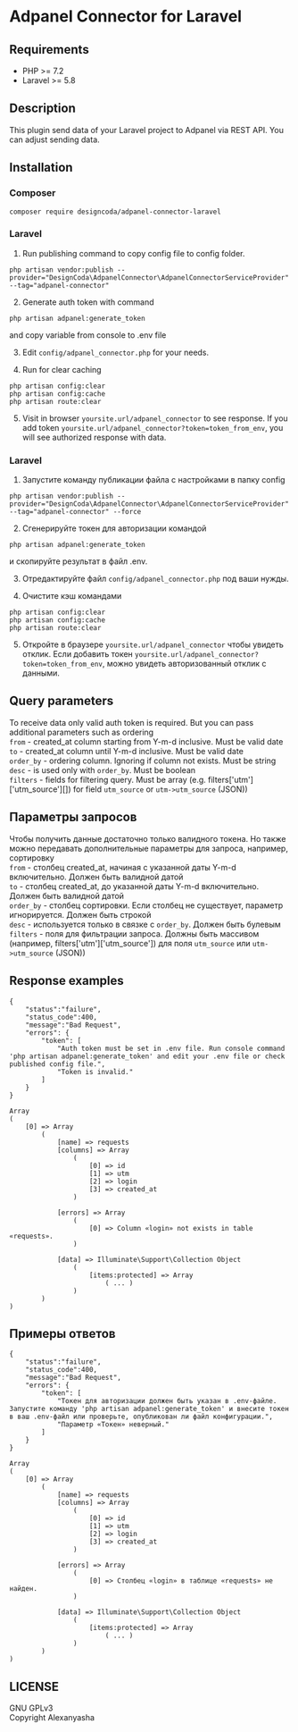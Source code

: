 # Adpanel Connector for Laravel

## Requirements
- PHP >= 7.2
- Laravel >= 5.8
 
## Description
This plugin send data of your Laravel project to Adpanel via REST API. You can adjust sending data.  


## Installation

### Composer
```
composer require designcoda/adpanel-connector-laravel
```

### Laravel

1. Run publishing command to copy config file to config folder.  
```  
php artisan vendor:publish --provider="DesignCoda\AdpanelConnector\AdpanelConnectorServiceProvider" --tag="adpanel-connector"  
```  


2. Generate auth token with command  
```
php artisan adpanel:generate_token  
```  
and copy variable from console to .env file  


3. Edit `config/adpanel_connector.php` for your needs.  


4. Run for clear caching  
```
php artisan config:clear
php artisan config:cache  
php artisan route:clear
```  

5. Visit in browser `yoursite.url/adpanel_connector` to see response. If you add token `yoursite.url/adpanel_connector?token=token_from_env`, you will see authorized response with data.  


### Laravel

1. Запустите команду публикации файла с настройками в папку config  
```
php artisan vendor:publish --provider="DesignCoda\AdpanelConnector\AdpanelConnectorServiceProvider" --tag="adpanel-connector" --force  
```

2. Сгенерируйте токен для авторизации командой  
```
php artisan adpanel:generate_token  
```
и скопируйте результат в файл .env.  


3. Отредактируйте файл `config/adpanel_connector.php` под ваши нужды.  


4. Очистите кэш командами
```
php artisan config:clear
php artisan config:cache  
php artisan route:clear
```  


5. Откройте в браузере `yoursite.url/adpanel_connector` чтобы увидеть отклик. Если добавить токен `yoursite.url/adpanel_connector?token=token_from_env`, можно увидеть авторизованный отклик с данными.  


## Query parameters  
To receive data only valid auth token is required. But you can pass additional parameters such as ordering  
`from` - created_at column starting from Y-m-d inclusive. Must be valid date  
`to` - created_at column until Y-m-d inclusive. Must be valid date    
`order_by` - ordering column. Ignoring if column not exists. Must be string  
`desc` - is used only with `order_by`. Must be boolean  
`filters` - fields for filtering query. Must be array (e.g. filters['utm']['utm_source'][]) for field `utm_source` or `utm->utm_source` (JSON))  
  
## Параметры запросов  
Чтобы получить данные достаточно только валидного токена. Но также можно передавать дополнительные параметры для запроса, например, сортировку   
`from` - столбец created_at, начиная с указанной даты Y-m-d включительно. Должен быть валидной датой  
`to` - столбец created_at, до указанной даты Y-m-d включительно. Должен быть валидной датой  
`order_by` - столбец сортировки. Если столбец не существует, параметр игнорируется. Должен быть строкой  
`desc` - используется только в связке с `order_by`. Должен быть булевым  
`filters` - поля для фильтрации запроса. Должны быть массивом (например, filters['utm']['utm_source']) для поля `utm_source` или `utm->utm_source` (JSON))  


## Response examples  
```  
{
    "status":"failure",
    "status_code":400,
    "message":"Bad Request",
    "errors": {
        "token": [
            "Auth token must be set in .env file. Run console command 'php artisan adpanel:generate_token' and edit your .env file or check published config file.",
            "Token is invalid."
        ]
    }
}
```  

```
Array
(
    [0] => Array
        (
            [name] => requests
            [columns] => Array
                (
                    [0] => id
                    [1] => utm
                    [2] => login
                    [3] => created_at
                )

            [errors] => Array
                (
                    [0] => Column «login» not exists in table «requests».
                )

            [data] => Illuminate\Support\Collection Object
                (
                    [items:protected] => Array
                        ( ... )
                )
        )
)        
```

## Примеры ответов  
```  
{
    "status":"failure",
    "status_code":400,
    "message":"Bad Request",
    "errors": {
        "token": [
            "Токен для авторизации должен быть указан в .env-файле. Запустите команду 'php artisan adpanel:generate_token' и внесите токен в ваш .env-файл или проверьте, опубликован ли файл конфигурации.",
            "Параметр «Токен» неверный."
        ]
    }
}
```  

```
Array
(
    [0] => Array
        (
            [name] => requests
            [columns] => Array
                (
                    [0] => id
                    [1] => utm
                    [2] => login
                    [3] => created_at
                )

            [errors] => Array
                (
                    [0] => Столбец «login» в таблице «requests» не найден.
                )

            [data] => Illuminate\Support\Collection Object
                (
                    [items:protected] => Array
                        ( ... )
                )
        )
)        
```

## LICENSE
GNU GPLv3  
Copyright Alexanyasha